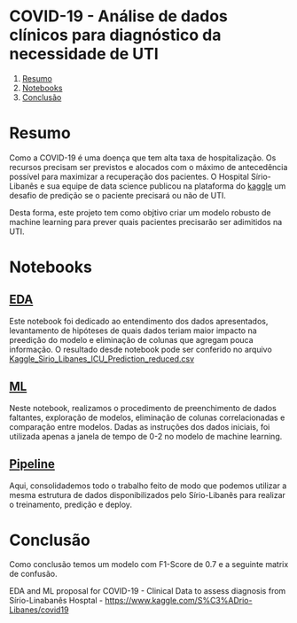 # COVID-19 - Análise de dados clínicos para diagnóstico da necessidade de UTI

1. [Resumo](#summary)
2. [Notebooks](#notebook)
3. [Conclusão](#conclusion)

<a name="summary"></a>
# Resumo
Como a COVID-19 é uma doença que tem alta taxa de hospitalização. Os recursos precisam ser previstos e alocados com o máximo de antecedência possível para maximizar a recuperação dos pacientes. O Hospital Sírio-Libanês e sua equipe de data science publicou na plataforma do [kaggle](https://www.kaggle.com/S%C3%ADrio-Libanes/covid19) um desafio de predição se o paciente precisará ou não de UTI.

Desta forma, este projeto tem como objtivo criar um modelo robusto de machine learning para prever quais pacientes precisarão ser adimitidos na UTI.

<a name="notebook"></a>
# Notebooks

## [EDA](https://github.com/willianrocha/COVID-19_clinical_data_assess_diagnosis/blob/main/notebooks/EDA.ipynb)
Este notebook foi dedicado ao entendimento dos dados apresentados, levantamento de hipóteses de quais dados teriam maior impacto na preedição do modelo e eliminação de colunas que agregam pouca informação. O resultado desde notebook pode ser conferido no arquivo [Kaggle_Sirio_Libanes_ICU_Prediction_reduced.csv](https://github.com/willianrocha/COVID-19_clinical_data_assess_diagnosis/raw/main/data/Kaggle_Sirio_Libanes_ICU_Prediction_reduced.csv)

## [ML](https://github.com/willianrocha/COVID-19_clinical_data_assess_diagnosis/blob/main/notebooks/ML.ipynb)
Neste notebook, realizamos o procedimento de preenchimento de dados faltantes, exploração de modelos, eliminação de colunas correlacionadas e comparação entre modelos. Dadas as instruções dos dados iniciais, foi utilizada apenas a janela de tempo de 0-2 no modelo de machine learning.

## [Pipeline](https://github.com/willianrocha/COVID-19_clinical_data_assess_diagnosis/blob/main/notebooks/Pipeline.ipynb)
Aqui, consolidademos todo o trabalho feito de modo que podemos utilizar a mesma estrutura de dados disponibilizados pelo Sírio-Libanês para realizar o treinamento, predição e deploy.

<a name="conclusion"></a>
# Conclusão
Como conclusão temos um modelo com F1-Score de 0.7 e a seguinte matrix de confusão.


EDA and ML proposal for COVID-19 - Clinical Data to assess diagnosis from Sírio-Linabanês Hosptal - https://www.kaggle.com/S%C3%ADrio-Libanes/covid19
